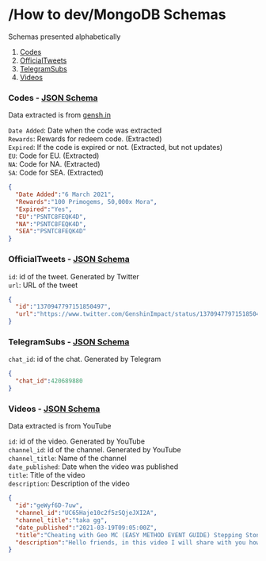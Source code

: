 # /How to dev/MongoDB Schemas

Schemas presented alphabetically

1. [Codes](#Codes)
2. [OfficialTweets](#OfficialTweets)
3. [TelegramSubs](#TelegramSubs)
4. [Videos](#Videos)

### Codes - [JSON Schema](codes.schema.json)

Data extracted is from [gensh.in](https://www.gensh.in/events/promotion-codes)

`Date Added`: Date when the code was extracted<br>
`Rewards`: Rewards for redeem code. (Extracted)<br>
`Expired`: If the code is expired or not. (Extracted, but not updates)<br>
`EU`: Code for EU. (Extracted)<br>
`NA`: Code for NA. (Extracted)<br>
`SA`: Code for SEA. (Extracted)

```json
{
  "Date Added":"6 March 2021",
  "Rewards":"100 Primogems, 50,000x Mora",
  "Expired":"Yes",
  "EU":"PSNTC8FEQK4D",
  "NA":"PSNTC8FEQK4D",
  "SEA":"PSNTC8FEQK4D"
}
```

### OfficialTweets - [JSON Schema](officialTweets.schema.json)

`id`: id of the tweet. Generated by Twitter<br>
`url`: URL of the tweet

```json
{
  "id":"1370947797151850497",
  "url":"https://www.twitter.com/GenshinImpact/status/1370947797151850497"
}
```

### TelegramSubs - [JSON Schema](telegramSubs.schema.json)

`chat_id`: id of the chat. Generated by Telegram

```json
{
  "chat_id":420689880
}
```

### Videos - [JSON Schema](videos.schema.json)

Data extracted is from YouTube

`id`: id of the video. Generated by YouTube<br>
`channel_id`: id of the channel. Generated by YouTube<br>
`channel_title`: Name of the channel<br>
`date_published`: Date when the video was published<br>
`title`: Title of the video<br>
`description`: Description of the video

```json
{
  "id":"geWyf6D-7uw",
  "channel_id":"UC65Haje10c2f5zSQjeJXI2A",
  "channel_title":"taka gg",
  "date_published":"2021-03-19T09:05:00Z",
  "title":"Cheating with Geo MC (EASY METHOD EVENT GUIDE) Stepping Stone Antics Barrage Minuet Genshin Impact",
  "description":"Hello friends, in this video I will share with you how to \"cheat\" for \"Stepping Stone Antics\" and \"Barrage Minuet\" in Peculiar Wonderland. Do note that you won't ..."
}
